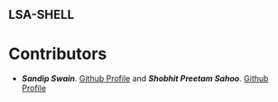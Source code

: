 ## LSA-SHELL


# Contributors

- ___***Sandip Swain***___. [Github Profile](https://github.com/sandipswain) and  ___***Shobhit Preetam Sahoo***___. [Github Profile](https://github.com/ShobhitSahoo)

